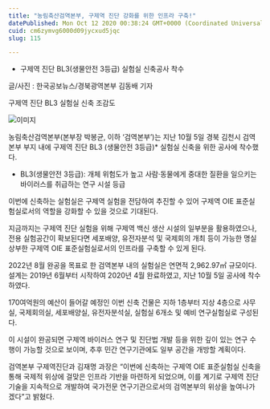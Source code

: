 ```yaml
---
title: "농림축산검역본부, 구제역 진단 강화를 위한 인프라 구축!"
datePublished: Mon Oct 12 2020 00:38:24 GMT+0000 (Coordinated Universal Time)
cuid: cm6zymvg6000d09jycxud5jqc
slug: 115

---
```



- 구제역 진단 BL3(생물안전 3등급) 실험실 신축공사 착수

글/사진 : 한국공보뉴스/경북광역본부 김동배 기자

구제역 진단 BL3 실험실 신축 조감도

![이미지](https://cdn.hashnode.com/res/hashnode/image/upload/v1739246793135/a3e02fa3-9f23-48ac-8c71-8b3fd6f7df67.jpeg)

농림축산검역본부(본부장 박봉균, 이하 ‘검역본부’)는 지난 10월 5일 경북 김천시 검역본부 부지 내에 구제역 진단 BL3 (생물안전 3등급)* 실험실 신축을 위한 공사에 착수했다.

* BL3(생물안전 3등급): 개체 위험도가 높고 사람·동물에게 중대한 질환을 일으키는 바이러스를 취급하는 연구 시설 등급

이번에 신축하는 실험실은 구제역 실험을 전담하여 추진할 수 있어 구제역 OIE 표준실험실로서의 역할을 강화할 수 있을 것으로 기대된다.

지금까지는 구제역 진단 실험을 위해 구제역 백신 생산 시설의 일부분을 활용하였으나, 전용 실험공간이 확보된다면 세포배양, 유전자분석 및 국제회의 개최 등이 가능한 명실상부한 구제역 OIE 표준실험실로서의 인프라를 구축할 수 있게 된다.

2022년 8월 완공을 목표로 한 검역본부 내의 실험실은 연면적 2,962.97㎡ 규모이다. 설계는 2019년 6월부터 시작하여 2020년 4월 완료하였고, 지난 10월 5일 공사에 착수하였다.

170여억원의 예산이 들어갈 예정인 이번 신축 건물은 지하 1층부터 지상 4층으로 사무실, 국제회의실, 세포배양실, 유전자분석실, 실험실 6개소 및 예비 연구실험실로 구성된다.

이 시설이 완공되면 구제역 바이러스 연구 및 진단법 개발 등을 위한 깊이 있는 연구 수행이 가능할 것으로 보이며, 추후 민간 연구기관에도 일부 공간을 개방할 계획이다.

검역본부 구제역진단과 김재명 과장은 “이번에 신축하는 구제역 OIE 표준실험실 신축을 통해 국제적 위상에 걸맞은 인프라 기반을 마련하게 되었으며, 이를 계기로 구제역 진단 기술을 지속적으로 개발하여 국가전문 연구기관으로서의 검역본부의 위상을 높여나가겠다”고 밝혔다.